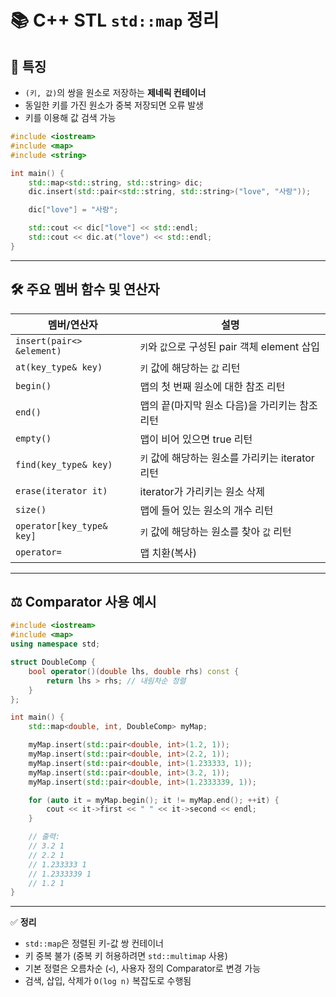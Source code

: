 # 📚 C++ STL `std::map` 정리

## 🧩 특징
- `(키, 값)`의 쌍을 원소로 저장하는 **제네릭 컨테이너**
- 동일한 키를 가진 원소가 중복 저장되면 오류 발생
- 키를 이용해 값 검색 가능

```cpp
#include <iostream>
#include <map>
#include <string>

int main() {
    std::map<std::string, std::string> dic;
    dic.insert(std::pair<std::string, std::string>("love", "사랑"));

    dic["love"] = "사랑";

    std::cout << dic["love"] << std::endl;
    std::cout << dic.at("love") << std::endl;
}
```

---

## 🛠 주요 멤버 함수 및 연산자

| 멤버/연산자 | 설명 |
|-------------|------|
| `insert(pair<> &element)` | `키`와 `값`으로 구성된 pair 객체 element 삽입 |
| `at(key_type& key)` | `키` 값에 해당하는 `값` 리턴 |
| `begin()` | 맵의 첫 번째 원소에 대한 참조 리턴 |
| `end()` | 맵의 끝(마지막 원소 다음)을 가리키는 참조 리턴 |
| `empty()` | 맵이 비어 있으면 true 리턴 |
| `find(key_type& key)` | `키` 값에 해당하는 원소를 가리키는 iterator 리턴 |
| `erase(iterator it)` | iterator가 가리키는 원소 삭제 |
| `size()` | 맵에 들어 있는 원소의 개수 리턴 |
| `operator[key_type& key]` | `키` 값에 해당하는 원소를 찾아 `값` 리턴 |
| `operator=` | 맵 치환(복사) |

---

## ⚖️ Comparator 사용 예시

```cpp
#include <iostream>
#include <map>
using namespace std;

struct DoubleComp {
    bool operator()(double lhs, double rhs) const {
        return lhs > rhs; // 내림차순 정렬
    }
};

int main() {
    std::map<double, int, DoubleComp> myMap;

    myMap.insert(std::pair<double, int>(1.2, 1));
    myMap.insert(std::pair<double, int>(2.2, 1));
    myMap.insert(std::pair<double, int>(1.233333, 1));
    myMap.insert(std::pair<double, int>(3.2, 1));
    myMap.insert(std::pair<double, int>(1.2333339, 1));

    for (auto it = myMap.begin(); it != myMap.end(); ++it) {
        cout << it->first << " " << it->second << endl;
    }

    // 출력:
    // 3.2 1
    // 2.2 1
    // 1.233333 1
    // 1.2333339 1
    // 1.2 1
}
```

---

✅ **정리**
- `std::map`은 정렬된 키-값 쌍 컨테이너
- 키 중복 불가 (중복 키 허용하려면 `std::multimap` 사용)
- 기본 정렬은 오름차순 (`<`), 사용자 정의 Comparator로 변경 가능
- 검색, 삽입, 삭제가 `O(log n)` 복잡도로 수행됨
